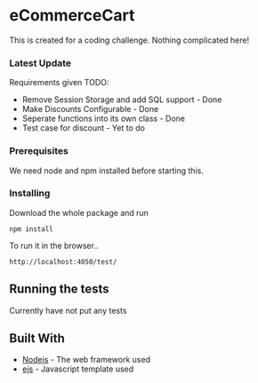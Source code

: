 # eCommerceCart

This is created for a coding challenge. Nothing complicated here!

### Latest Update
Requirements given TODO:
* Remove Session Storage and add SQL support - Done
* Make Discounts Configurable - Done
* Seperate functions into its own class - Done
* Test case for discount - Yet to do

### Prerequisites

We need node and npm installed before starting this.

### Installing

Download the whole package and run

```
npm install
```
To run it in the browser..

```
http://localhost:4050/test/
```

## Running the tests

Currently have not put any tests

## Built With

* [Nodejs](https://nodejs.org/en/) - The web framework used
* [ejs](https://ejs.co/) - Javascript template used
